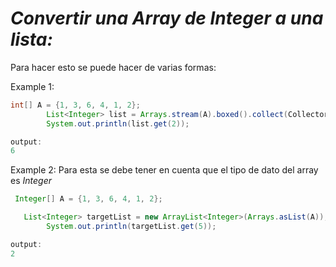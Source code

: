 # _Convertir una Array de Integer a una lista:_

Para hacer esto se puede hacer de varias formas:

Example 1:

```java
int[] A = {1, 3, 6, 4, 1, 2};
        List<Integer> list = Arrays.stream(A).boxed().collect(Collectors.toList());
        System.out.println(list.get(2));

output:
6
```

Example 2:
Para esta se debe tener en cuenta que el tipo de dato del array es _Integer_

```java
 Integer[] A = {1, 3, 6, 4, 1, 2};

   List<Integer> targetList = new ArrayList<Integer>(Arrays.asList(A));
        System.out.println(targetList.get(5));

output:
2
```
